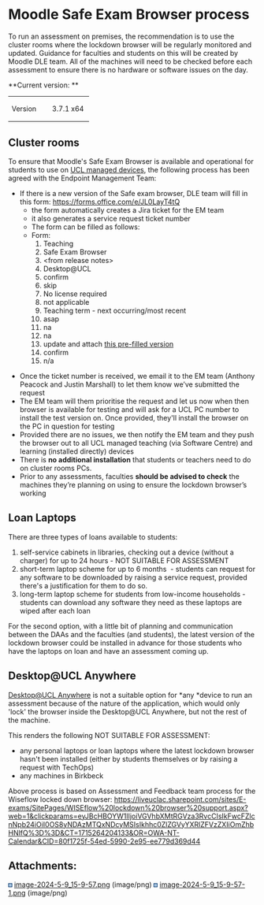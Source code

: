 # Moodle Safe Exam Browser process

To run an assessment on premises, the recommendation is to use the cluster rooms where the lockdown browser will be regularly monitored and updated. Guidance for faculties and students on this will be created by Moodle DLE team. All of the machines will need to be checked before each assessment to ensure there is no hardware or software issues on the day.

**Current version: **

<table>
<colgroup>
<col width="50%" />
<col width="50%" />
</colgroup>
<tbody>
<tr class="odd">
<td><p>Version </p></td>
<td><p>3.7.1 x64 </p></td>
</tr>
</tbody>
</table>

## Cluster rooms

To ensure that Moodle's Safe Exam Browser is available and operational for students to use on [UCL managed devices](https://www.ucl.ac.uk/isd/services/computers/ucl-enabled-devices), the following process has been agreed with the Endpoint Management Team:

-   If there is a new version of the Safe exam browser, DLE team will fill in this form: <https://forms.office.com/e/JL0LayT4tQ>
    -   the form automatically creates a Jira ticket for the EM team
    -   it also generates a service request ticket number
    -   The form can be filled as follows:
    -   Form:
        1. Teaching
        2. Safe Exam Browser
        3. &lt;from release notes&gt;
        4. Desktop@UCL
        5. confirm
        6. skip
        7. No license required
        8. not applicable
        9. Teaching term - next occurring/most recent
        10. asap
        11. na
        12. na
        13. update and attach [this pre-filled version](https://liveuclac.sharepoint.com/:w:/s/LTALearning-DigEdchannel/EZM5j75Np0NKrFb-uej38zAB0HascSd9nODrZhGf6Kk31A?e=kk9fBS)
        14. confirm
        15. n/a

<!-- -->

-   Once the ticket number is received, we email it to the EM team (Anthony Peacock and Justin Marshall) to let them know we’ve submitted the request
-   The EM team will them prioritise the request and let us now when then browser is available for testing and will ask for a UCL PC number to install the test version on. Once provided, they'll install the browser on the PC in question for testing 
-   Provided there are no issues, we then notify the EM team and they push the browser out to all UCL managed teaching (via Software Centre) and learning (installed directly) devices 
-   There is **no additional installation** that students or teachers need to do on cluster rooms PCs.
-   Prior to any assessments, faculties **should be advised to check** the machines they’re planning on using to ensure the lockdown browser’s working

## Loan Laptops

There are three types of loans available to students:

1.  self-service cabinets in libraries, checking out a device (without a charger) for up to 24 hours - NOT SUITABLE FOR ASSESSMENT
2.  short-term laptop scheme for up to 6 months  - students can request for any software to be downloaded by raising a service request, provided there's a justification for them to do so. 
3.  long-term laptop scheme for students from low-income households - students can download any software they need as these laptops are wiped after each loan

For the second option, with a little bit of planning and communication between the DAAs and the faculties (and students), the latest version of the lockdown browser could be installed in advance for those students who have the laptops on loan and have an assessment coming up.

## Desktop@UCL Anywhere

[Desktop@UCL Anywhere](https://www.ucl.ac.uk/isd/services/computers/remote-access/desktopucl-anywhere) is not a suitable option for *any *device to run an assessment because of the nature of the application, which would only 'lock' the browser inside the Desktop@UCL Anywhere, but not the rest of the machine.

This renders the following NOT SUITABLE FOR ASSESSMENT:

-   any personal laptops or loan laptops where the latest lockdown browser hasn't been installed (either by students themselves or by raising a request with TechOps)
-   any machines in Birkbeck 

Above process is based on Assessment and Feedback team process for the Wiseflow locked down browser: <https://liveuclac.sharepoint.com/sites/E-exams/SitePages/WISEflow%20lockdown%20browser%20support.aspx?web=1&clickparams=eyJBcHBOYW1lIjoiVGVhbXMtRGVza3RvcCIsIkFwcFZlcnNpb24iOiI0OS8yNDAzMTQxNDcyMSIsIkhhc0ZlZGVyYXRlZFVzZXIiOmZhbHNlfQ%3D%3D&CT=1715264204133&OR=OWA-NT-Calendar&CID=80f1725f-54ed-5990-2e95-ee779d369d44>

## Attachments:

<img src="images/icons/bullet_blue.gif" width="8" height="8" /> [image-2024-5-9\_15-9-57.png](attachments/327027340/327027338.png) (image/png)
<img src="images/icons/bullet_blue.gif" width="8" height="8" /> [image-2024-5-9\_15-9-57-1.png](attachments/327027340/327027339.png) (image/png)


